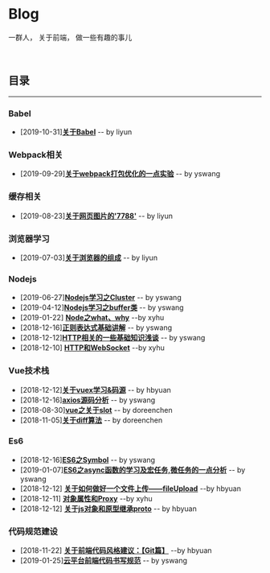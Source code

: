 # Blog
一群人， 关于前端， 做一些有趣的事儿


​           
## 目录
---
### Babel
- [2019-10-31][**关于Babel**](https://github.com/kd-cloud-web/Blog/issues/38)      -- by liyun

### Webpack相关
- [2019-09-29][**关于webpack打包优化的一点实验**](https://github.com/kd-cloud-web/Blog/issues/34)      -- by yswang

### 缓存相关
- [2019-08-23][**关于网页图片的'7788'**](https://github.com/kd-cloud-web/Blog/issues/31)      -- by liyun

### 浏览器学习
- [2019-07-03][**关于浏览器的组成**](https://github.com/kd-cloud-web/Blog/issues/29)      -- by liyun

### Nodejs
- [2019-06-27][**Nodejs学习之Cluster**](https://github.com/kd-cloud-web/Blog/issues/28)      -- by yswang
- [2019-04-12][**Nodejs学习之buffer类**](https://github.com/kd-cloud-web/Blog/issues/25)      -- by yswang
- [2019-01-22] [**Node之what、why**](https://github.com/kd-cloud-web/Blog/issues/22)        --by xyhu
- [2018-12-16][**正则表达式基础讲解**](https://github.com/kd-cloud-web/Blog/issues/16)      -- by yswang
- [2018-12-12][**HTTP相关的一些基础知识浅谈**](https://github.com/kd-cloud-web/Blog/issues/14)      -- by yswang
- [2018-12-10] [**HTTP和WebSocket**](https://github.com/kd-cloud-web/Blog/issues/5)        --by xyhu

### Vue技术栈
- [2018-12-12][**关于vuex学习&码源**](https://github.com/kd-cloud-web/Blog/issues/13)      -- by hbyuan
- [2018-12-16][**axios源码分析**](https://github.com/kd-cloud-web/Blog/issues/17)      -- by yswang
- [2018-08-30][**vue之关于slot**](https://github.com/kd-cloud-web/Blog/issues/32)      -- by doreenchen
- [2018-11-05][**关于diff算法**](https://github.com/kd-cloud-web/Blog/issues/39)      -- by doreenchen

### Es6
- [2018-12-16][**ES6之Symbol**](https://github.com/kd-cloud-web/Blog/issues/15)      -- by yswang
- [2019-01-07][**ES6之async函数的学习及宏任务,微任务的一点分析**](https://github.com/kd-cloud-web/Blog/issues/19)      -- by yswang
- [2018-12-12] [**关于如何做好一个文件上传——fileUpload**](https://github.com/kd-cloud-web/Blog/issues/11)     --by hbyuan
- [2018-12-11] [**对象属性和Proxy**](https://github.com/kd-cloud-web/Blog/issues/6)        --by xyhu
- [2018-12-12] [**关于js对象和原型继承proto**](https://github.com/kd-cloud-web/Blog/issues/12)       -- by hbyuan


### 代码规范建设
- [2018-11-22] [**关于前端代码风格建议：【Git篇】**](https://github.com/kd-cloud-web/Blog/issues/2)        --by hbyuan 
- [2019-01-25][**云平台前端代码书写规范**](https://github.com/kd-cloud-web/Blog/issues/23)      -- by yswang

